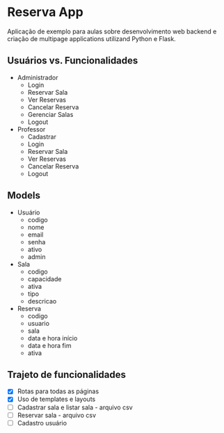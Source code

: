 # Reserva App

Aplicação de exemplo para aulas sobre desenvolvimento web backend e criação de multipage applications utilizand Python e Flask.

## Usuários vs. Funcionalidades
- Administrador
  - Login
  - Reservar Sala
  - Ver Reservas
  - Cancelar Reserva
  - Gerenciar Salas
  - Logout
- Professor
  - Cadastrar
  - Login
  - Reservar Sala
  - Ver Reservas
  - Cancelar Reserva
  - Logout

## Models
- Usuário
  - codigo
  - nome
  - email
  - senha
  - ativo
  - admin
- Sala
  - codigo
  - capacidade
  - ativa
  - tipo
  - descricao
- Reserva
  - codigo
  - usuario
  - sala
  - data e hora início
  - data e hora fim
  - ativa
  
## Trajeto de funcionalidades

- [X] Rotas para todas as páginas
- [X] Uso de templates e layouts
- [ ] Cadastrar sala e listar sala - arquivo csv
- [ ] Reservar sala - arquivo csv
- [ ] Cadastro usuário